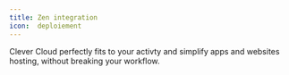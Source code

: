```yaml
---
title: Zen integration
icon:  deploiement
---
```

Clever Cloud perfectly fits to your activty and simplify apps and websites hosting, without breaking your workflow.